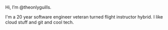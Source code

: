 Hi, I’m @theonlyguills.

I'm a 20 year software engineer veteran turned flight instructor hybrid. I like cloud stuff and git and cool tech.
